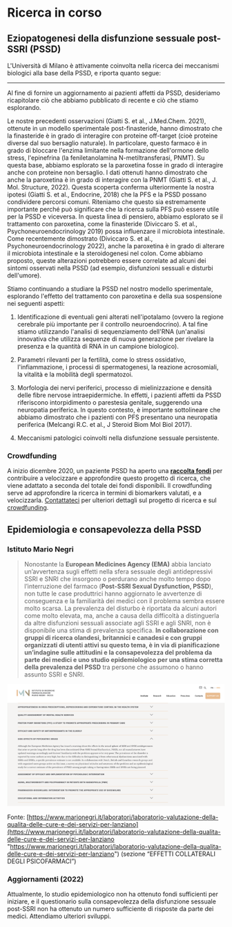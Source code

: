# Ricerca in corso

## Eziopatogenesi della disfunzione sessuale post-SSRI (PSSD)

L'Università di Milano è attivamente coinvolta nella ricerca dei meccanismi biologici alla base della PSSD, e riporta quanto segue:

---

Al fine di fornire un aggiornamento ai pazienti affetti da PSSD, desideriamo ricapitolare ciò che abbiamo pubblicato di recente e ciò che stiamo esplorando.

Le nostre precedenti osservazioni (Giatti S. et al., J.Med.Chem. 2021), ottenute in un modello sperimentale post-finasteride, hanno dimostrato che la finasteride è in grado di interagire con proteine off-target (cioè proteine diverse dal suo bersaglio naturale). In particolare, questo farmaco è in grado di bloccare l'enzima limitante nella formazione dell'ormone dello stress, l'epinefrina (la feniletanolamina N-metiltransferasi, PNMT). Su questa base, abbiamo esplorato se la paroxetina fosse in grado di interagire anche con proteine non bersaglio. I dati ottenuti hanno dimostrato che anche la paroxetina è in grado di interagire con la PNMT (Giatti S. et al., J. Mol. Structure, 2022). Questa scoperta conferma ulteriormente la nostra ipotesi (Giatti S. et al., Endocrine, 2018) che la PFS e la PSSD possano condividere percorsi comuni. Riteniamo che questo sia estremamente importante perché può significare che la ricerca sulla PFS può essere utile per la PSSD e viceversa.
In questa linea di pensiero, abbiamo esplorato se il trattamento con paroxetina, come la finasteride (Diviccaro S. et al., Psychoneuroendocrinology 2019) possa influenzare il microbiota intestinale. Come recentemente dimostrato (Diviccaro S. et al., Psychoneuroendocrinology 2022), anche la paroxetina è in grado di alterare il microbiota intestinale e la steroidogenesi nel colon. Come abbiamo proposto, queste alterazioni potrebbero essere correlate ad alcuni dei sintomi osservati nella PSSD (ad esempio, disfunzioni sessuali e disturbi dell'umore).

Stiamo continuando a studiare la PSSD nel nostro modello sperimentale, esplorando l'effetto del trattamento con paroxetina e della sua sospensione nei seguenti aspetti:

1) Identificazione di eventuali geni alterati nell'ipotalamo (ovvero la regione cerebrale più importante per il controllo neuroendocrino). A tal fine stiamo utilizzando l'analisi di sequenziamento dell'RNA (un'analisi innovativa che utilizza sequenze di nuova generazione per rivelare la presenza e la quantità di RNA in un campione biologico).

2) Parametri rilevanti per la fertilità, come lo stress ossidativo, l'infiammazione, i processi di spermatogenesi, la reazione acrosomiali, la vitalità e la mobilità degli spermatozoi.

3) Morfologia dei nervi periferici, processo di mielinizzazione e densità delle fibre nervose intraepidermiche. In effetti, i pazienti affetti da PSSD riferiscono intorpidimento o parestesia genitale, suggerendo una neuropatia periferica. In questo contesto, è importante sottolineare che abbiamo dimostrato che i pazienti con PFS presentano una neuropatia periferica (Melcangi R.C. et al., J Steroid Biom Mol Biol 2017).

4) Meccanismi patologici coinvolti nella disfunzione sessuale persistente.

### Crowdfunding

A inizio dicembre 2020, un paziente PSSD ha aperto una [**raccolta fondi**](https://www.gofundme.com/f/27l8qmes5c) per contribuire a velocizzare e approfondire questo progetto di ricerca, che viene adattato a seconda del totale dei fondi disponibili.
Il crowdfunding serve ad approfondire la ricerca in termini di biomarkers valutati, e a velocizzarla. [Contattateci](../contatti/) per ulteriori dettagli sul progetto di ricerca e sul [crowdfunding](../news/2020-12-15-melcangi-aperto-un-fundraising-per-contribuire-alla-ricerca-sulla-pssd.md).

## Epidemiologia e consapevolezza della PSSD

### Istituto Mario Negri

> Nonostante la **European Medicines Agency (EMA)** abbia lanciato un’avvertenza sugli effetti nella sfera sessuale degli antidepressivi SSRI e SNRI che insorgono o perdurano anche molto tempo dopo l’interruzione del farmaco (**Post-SSRI Sexual Dysfunction, PSSD**), non tutte le case produttrici hanno aggiornato le avvertenze di conseguenza e la familiarità dei medici con il problema sembra essere molto scarsa. La prevalenza del disturbo è riportata da alcuni autori come molto elevata, ma, anche a causa della difficoltà a distinguerla da altre disfunzioni sessuali associate agli SSRI e agli SNRI, non è disponibile una stima di prevalenza specifica.
> **In collaborazione con gruppi di ricerca olandesi, britannici e canadesi e con gruppi organizzati di utenti attivi su questo tema, è in via di pianificazione un’indagine sulle attitudini e la consapevolezza del problema da parte dei medici e uno studio epidemiologico per una stima corretta della prevalenza del PSSD** tra persone che assumono o hanno assunto SSRI e SNRI.

![Screenshot sito Mario Negri in italiano](../img/schermata-2021-08-29-alle-13-39-23.png)

Fonte: [https://www.marionegri.it/laboratori/laboratorio-valutazione-della-qualita-delle-cure-e-dei-servizi-per-lanziano](https://www.marionegri.it/laboratori/laboratorio-valutazione-della-qualita-delle-cure-e-dei-servizi-per-lanziano "https://www.marionegri.it/laboratori/laboratorio-valutazione-della-qualita-delle-cure-e-dei-servizi-per-lanziano") (sezione “EFFETTI COLLATERALI DEGLI PSICOFARMACI”)

### Aggiornamenti (2022)

Attualmente, lo studio epidemiologico non ha ottenuto fondi sufficienti per iniziare, e
il questionario sulla consapevolezza della disfunzione sessuale post-SSRI non ha ottenuto un numero sufficiente di risposte da parte dei medici.
Attendiamo ulteriori sviluppi.
